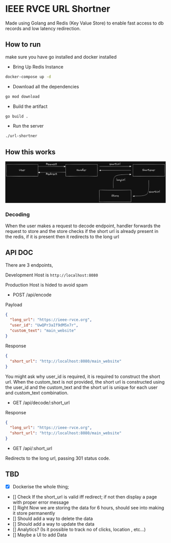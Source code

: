 # IEEE RVCE URL Shortner

Made using Golang and Redis (Key Value Store) to enable fast access to db records and low latency redirection.

## How to run

make sure you have go installed and docker installed

- Bring Up Redis Instance

```bash
docker-compose up -d
```

- Download all the dependencies

```bash
go mod download
```

- Build the artifact

```bash
go build .
```

- Run the server

```bash
./url-shortner
```

## How this works

![How this works](arch.png)

### Decoding

When the user makes a request to decode endpoint, handler forwards the request to store and the store checks if the short url is already present in the redis, if it is present then it redirects to the long url

## API DOC

There are 3 endpoints,

Development Host is `http://localhost:8080`

Production Host is hided to avoid spam

- POST /api/encode

Payload

```json
{
  "long_url": "https://ieee-rvce.org",
  "user_id": "UwQPr3aIf9dM5x7r",
  "custom_text": "main_website"
}
```

Response

```json
{
  "short_url": "http://localhost:8080/main_website"
}
```

You might ask why user_id is required, it is required to construct the short url. When the custom_text is not provided, the short url is constructed using the user_id and the custom_text and the short url is unique for each user and custom_text combination.

- GET /api/decode/:short_url

Response

```json
{
  "long_url": "https://ieee-rvce.org",
  "short_url": "http://localhost:8080/main_website"
}
```

- GET /api/:short_url

Redirects to the long url, passing 301 status code.

## TBD

- [x] Dockerise the whole thing;
- [] Check If the short_url is valid iff redirect; if not then display a page with proper error message
- [] Right Now we are storing the data for 6 hours, should see into making it store permanently
- [] Should add a way to delete the data
- [] Should add a way to update the data
- [] Analytics? (Is it possible to track no of clicks, location , etc...)
- [] Maybe a UI to add Data
